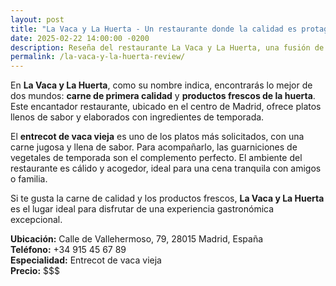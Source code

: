 ```yaml
---
layout: post
title: "La Vaca y La Huerta - Un restaurante donde la calidad es protagonista"
date: 2025-02-22 14:00:00 -0200
description: Reseña del restaurante La Vaca y La Huerta, una fusión de carne de primera y productos de la huerta de temporada.
permalink: /la-vaca-y-la-huerta-review/
---
```


En **La Vaca y La Huerta**, como su nombre indica, encontrarás lo mejor de dos mundos: **carne de primera calidad** y **productos frescos de la huerta**. Este encantador restaurante, ubicado en el centro de Madrid, ofrece platos llenos de sabor y elaborados con ingredientes de temporada.

El **entrecot de vaca vieja** es uno de los platos más solicitados, con una carne jugosa y llena de sabor. Para acompañarlo, las guarniciones de vegetales de temporada son el complemento perfecto. El ambiente del restaurante es cálido y acogedor, ideal para una cena tranquila con amigos o familia.

Si te gusta la carne de calidad y los productos frescos, **La Vaca y La Huerta** es el lugar ideal para disfrutar de una experiencia gastronómica excepcional.

**Ubicación:** Calle de Vallehermoso, 79, 28015 Madrid, España  
**Teléfono:** +34 915 45 67 89  
**Especialidad:** Entrecot de vaca vieja  
**Precio:** $$$